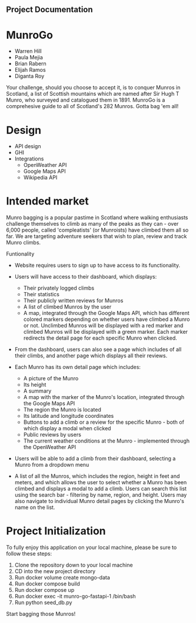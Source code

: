 ## Project Documentation

# MunroGo
- Warren Hill
- Paula Mejia
- Brian Rabern
- Elijah Ramos
- Diganta Roy

Your challenge, should you choose to accept it, is to conquer Munros in Scotland, a list of Scottish mountains which are named after Sir Hugh T Munro, who surveyed and catalogued them in 1891. MunroGo is a comprehesive guide to all of Scotland's 282 Munros. Gotta bag 'em all!

# Design
- API design
- GHI
- Integrations
    - OpenWeather API
    - Google Maps API
    - Wikipedia API

# Intended market
Munro bagging is a popular pastime in Scotland where walking enthusiasts challenge themselves to climb as many of the peaks as they can - over 6,000 people, called 'compleatists' (or Munroists) have climbed them all so far. We are targeting adventure seekers that wish to plan, review and track Munro climbs.

Funtionality
- Website requires users to sign up to have access to its functionality.

- Users will have access to their dashboard, which displays:
    - Their privately logged climbs
    - Their statistics
    - Their publicly written reviews for Munros
    - A list of climbed Munros by the user
    - A map, integrated through the Google Maps API, which has different colored markers depending on whether users have climbed a Munro or not. Unclimbed Munros will be displayed with a red marker and climbed Munros will be displayed with a green marker. Each marker redirects the detail page for each specific Munro when clicked.

- From the dashboard, users can also see a page which includes of all their climbs, and another page which displays all their reviews.

- Each Munro has its own detail page which includes:
    - A picture of the Munro
    - Its height
    - A summary
    - A map with the marker of the Munro's location, integrated through the Google Maps API
    - The region the Munro is located
    - Its latitude and longitude coordinates
    - Buttons to add a climb or a review for the specific Munro - both of which display a modal when clicked
    - Public reviews by users
    - The current weather conditions at the Munro - implemented through the OpenWeather API


- Users will be able to add a climb from their dashboard, selecting a Munro from a dropdown menu

- A list of all the Munros, which includes the region, height in feet and meters, and which allows the user to select whether a Munro has been climbed and displays a modal to add a climb. Users can search this list using the search bar - filtering by name, region, and height. Users may also navigate to individual Munro detail pages by clicking the Munro's name on the list.

# Project Initialization
To fully enjoy this application on your local machine, please be sure to follow these steps:

1. Clone the repository down to your local machine
2. CD into the new project directory
3. Run docker volume create mongo-data
3. Run docker compose build
4. Run docker compose up
5. Run docker exec -it munro-go-fastapi-1 /bin/bash
6. Run python seed_db.py

Start bagging those Munros!
